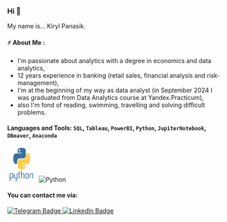 ### Hi 👋
My name is... Kiryl Panasik.

#### ⚡ About Me :
- I'm passionate about analytics with a degree in economics and data analytics,
- 12 years experience in banking (retail sales, financial analysis and risk-management),
- I'm at the beginning of my way as data analyst (in September 2024 I was graduated from Data Analytics course at Yandex.Practicum),
- also I'm fond of reading, swimming, travelling and solving difficult problems.

#### Languages and Tools: `SQL`, `Tableau`, `PowerBI`, `Python`, `JupiterNotebook`, `DBeaver`, `Anaconda`

<div>
  <img src="https://github.com/devicons/devicon/blob/master/icons/python/python-original-wordmark.svg" title="Python" alt="Python" width="65" height="80"/>&nbsp;
  <img src="https://boxicons.com/" title="Python" alt="Python" width="65" height="80"/>&nbsp;
</div>

#### You can contact me via:

<div id="badges" align="left">
  <a href="https://t.me/knpanasik">
    <img src="https://img.shields.io/badge/telegram-blue?style=for-the-badge&logo=telegram&logoColor=white" alt="Telegram Badge"/>
  </a>
  <a href="https://www.linkedin.com/in/kiryl-panasik/">
    <img src="https://img.shields.io/badge/LinkedIn-0A66C2.svg?style=for-the-badge&logo=LinkedIn&logoColor=white" alt="LinkedIn Badge"/>
  </a><br>
</div>

<!--
**knpanasik/knpanasik** is a ✨ _special_ ✨ repository because its `README.md` (this file) appears on your GitHub profile.

Here are some ideas to get you started:

- 🔭 I’m currently working on ...
- 🌱 I’m currently learning ...
- 👯 I’m looking to collaborate on ...
- 🤔 I’m looking for help with ...
- 💬 Ask me about ...
- 📫 How to reach me: ...
- 😄 Pronouns: ...
- ⚡ Fun fact: ...
-->

